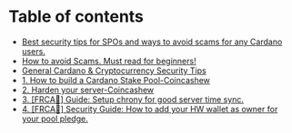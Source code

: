 # Table of contents

* [Best security tips for SPOs and ways to avoid scams for any Cardano users.](README.md)
* [How to avoid Scams. Must read for beginners!](avoid-scams.md)
* [General Cardano & Cryptocurrency Security Tips](general-cardano-and-cryptocurrency-security-tips.md)
* [1. How to build a Cardano Stake Pool-Coincashew](https://www.coincashew.com/coins/overview-ada/guide-how-to-build-a-haskell-stakepool-node)
* [2. Harden your server-Coincashew](2.-harden-your-server.md)
* [3. \[FRCA🍁\] Guide: Setup chrony for good server time sync.](how-to-setup-chrony.md)
* [4. \[FRCA🍁\] Security Guide: How to add your HW wallet as owner for your pool pledge.](readme-1.md)

